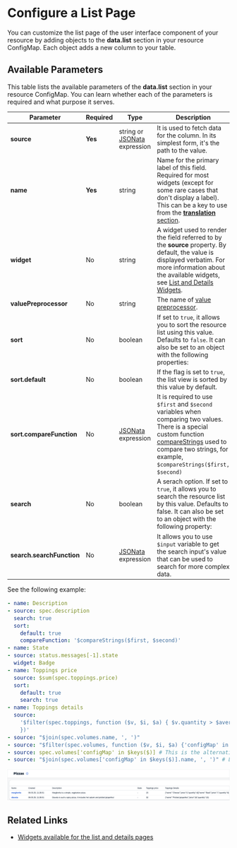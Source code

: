# Configure a List Page

You can customize the list page of the user interface component of your resource by adding objects to the **data.list** section in your resource ConfigMap. Each object adds a new column to your table.

## Available Parameters

This table lists the available parameters of the **data.list** section in your resource ConfigMap. You can learn whether each of the parameters is required and what purpose it serves.

| Parameter                 | Required | Type                                           | Description                                                                                                                                                                                                                                                                     |
| ------------------------- | -------- | ---------------------------------------------- | ------------------------------------------------------------------------------------------------------------------------------------------------------------------------------------------------------------------------------------------------------------------------------- |
| **source**                | **Yes**  | string or [JSONata](100-jsonata.md) expression | It is used to fetch data for the column. In its simplest form, it's the path to the value.                                                                                                                                                                                      |
| **name**                  | **Yes**  | string                                         | Name for the primary label of this field. Required for most widgets (except for some rare cases that don't display a label). This can be a key to use from the [**translation** section](150-translations.md).                                                                  |
| **widget**                | No       | string                                         | A widget used to render the field referred to by the **source** property. By default, the value is displayed verbatim. For more information about the available widgets, see [List and Details Widgets](./50-list-and-details-widgets.md).                                      |
| **valuePreprocessor**     | No       | string                                         | The name of [value preprocessor](130-additional-sections-resources.md#value-preprocessors).                                                                                                                                                                                     |
| **sort**                  | No       | boolean                                        | If set to `true`, it allows you to sort the resource list using this value. Defaults to `false`. It can also be set to an object with the following properties:                                                                                                                 |
| **sort.default**          | No       | boolean                                        | If the flag is set to `true`, the list view is sorted by this value by default.                                                                                                                                                                                                 |
| **sort.compareFunction**  | No       | [JSONata](100-jsonata.md) expression           | It is required to use `$first` and `$second` variables when comparing two values. There is a special custom function [compareStrings](101-jsonata-preset-functions.md#comparestrings-first-second) used to compare two strings, for example, `$compareStrings($first, $second)` |
| **search**                | No       | boolean                                        | A serach option. If set to `true`, it allows you to search the resource list by this value. Defaults to false. It can also be set to an object with the following property:                                                                                                     |
| **search.searchFunction** | No       | [JSONata](100-jsonata.md) expression           | It allows you to use `$input` variable to get the search input's value that can be used to search for more complex data.                                                                                                                                                        |

See the following example:

```yaml
- name: Description
- source: spec.description
  search: true
  sort:
    default: true
    compareFunction: '$compareStrings($first, $second)'
- name: State
- source: status.messages[-1].state
  widget: Badge
- name: Toppings price
  source: $sum(spec.toppings.price)
  sort:
    default: true
    search: true
- name: Toppings details
  source:
    '$filter(spec.toppings, function ($v, $i, $a) { $v.quantity > $average($a.quantity)
    })'
- source: "$join(spec.volumes.name, ', ')"
- source: "$filter(spec.volumes, function ($v, $i, $a) {'configMap' in $keys($v)})" # List the array of volume objects that have a ConfigMap
- source: spec.volumes['configMap' in $keys($)] # This is the alternative way of listing the array of volume objects that have a ConfigMap
- source: "$join(spec.volumes['configMap' in $keys($)].name, ', ')" # List volume names of volumes that have a ConfigMap
```

<img src="./assets/listColumns.png" alt="Example of list column">

## Related Links

- [Widgets available for the list and details pages](./50-list-and-details-widgets.md)

